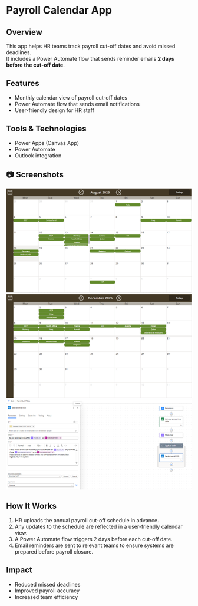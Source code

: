 # Payroll Calendar App

## Overview
This app helps HR teams track payroll cut-off dates and avoid missed deadlines.  
It includes a Power Automate flow that sends reminder emails **2 days before the cut-off date**.

##  Features
- Monthly calendar view of payroll cut-off dates  
- Power Automate flow that sends email notifications  
- User-friendly design for HR staff  

## Tools & Technologies
- Power Apps (Canvas App)  
- Power Automate  
- Outlook integration  

## 📷 Screenshots
![App Screenshot](./CalenderView.png)
![App Screenshot](./CalenderView2.png)
![Flow Screenshot](./SendNotification_PAFlow.png)

## How It Works
1. HR uploads the annual payroll cut-off schedule in advance.
2. Any updates to the schedule are reflected in a user-friendly calendar view.
3. A Power Automate flow triggers 2 days before each cut-off date.
4. Email reminders are sent to relevant teams to ensure systems are prepared before payroll closure.

## Impact
- Reduced missed deadlines  
- Improved payroll accuracy  
- Increased team efficiency
